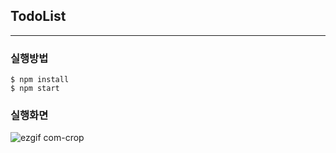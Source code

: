 ## TodoList
***
### 실행방법
```
$ npm install
$ npm start
```
### 실행화면
![ezgif com-crop](https://user-images.githubusercontent.com/62590535/218895734-38b31b70-342b-4aff-add4-020f5d30365f.gif)
